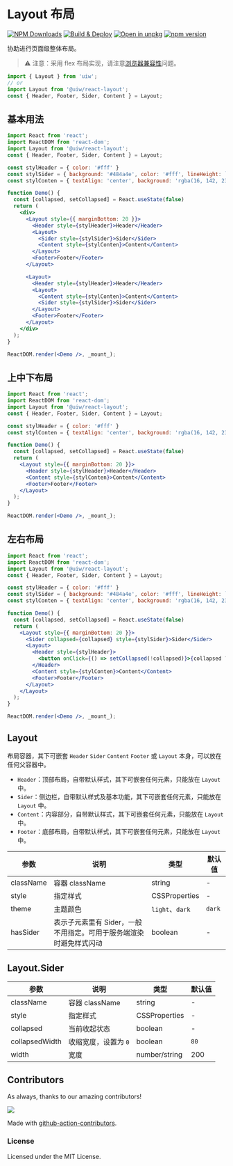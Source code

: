 Layout 布局
===

[![NPM Downloads](https://img.shields.io/npm/dm/@uiw/react-layout.svg?style=flat)](https://www.npmjs.com/package/@uiw/react-layout)
[![Build & Deploy](https://github.com/uiwjs/react-layout/actions/workflows/ci.yml/badge.svg)](https://github.com/uiwjs/react-layout/actions/workflows/ci.yml)
[![Open in unpkg](https://img.shields.io/badge/Open%20in-unpkg-blue)](https://uiwjs.github.io/npm-unpkg/#/pkg/@uiw/react-layout/file/README.md)
[![npm version](https://img.shields.io/npm/v/@uiw/react-layout.svg)](https://www.npmjs.com/package/@uiw/react-layout)

协助进行页面级整体布局。

> ⚠️ 注意：采用 flex 布局实现，请注意[浏览器兼容性](http://caniuse.com/#search=flex)问题。
<!--rehype:style=border-left: 8px solid #ffe564;background-color: #ffe56440;padding: 12px 16px;-->

<!--rehype-->
```jsx
import { Layout } from 'uiw';
// or
import Layout from '@uiw/react-layout';
const { Header, Footer, Sider, Content } = Layout;
```

## 基本用法

<!--rehype:bgWhite=true&codeSandbox=true&codePen=true&noScroll=true-->
```jsx
import React from 'react';
import ReactDOM from 'react-dom';
import Layout from '@uiw/react-layout';
const { Header, Footer, Sider, Content } = Layout;

const stylHeader = { color: '#fff' }
const stylSider = { background: '#484a4e', color: '#fff', lineHeight: `120px`, textAlign: 'center' }
const stylConten = { textAlign: 'center', background: 'rgba(16, 142, 233, 1)', minHeight: 120, lineHeight: '120px', color: '#fff' }

function Demo() {
  const [collapsed, setCollapsed] = React.useState(false)
  return (
    <div>
      <Layout style={{ marginBottom: 20 }}>
        <Header style={stylHeader}>Header</Header>
        <Layout>
          <Sider style={stylSider}>Sider</Sider>
          <Content style={stylConten}>Content</Content>
        </Layout>
        <Footer>Footer</Footer>
      </Layout>

      <Layout>
        <Header style={stylHeader}>Header</Header>
        <Layout>
          <Content style={stylConten}>Content</Content>
          <Sider style={stylSider}>Sider</Sider>
        </Layout>
        <Footer>Footer</Footer>
      </Layout>
    </div>
  );
}

ReactDOM.render(<Demo />, _mount_);
```

## 上中下布局

<!--rehype:bgWhite=true&codeSandbox=true&codePen=true&noScroll=true-->
```jsx
import React from 'react';
import ReactDOM from 'react-dom';
import Layout from '@uiw/react-layout';
const { Header, Footer, Sider, Content } = Layout;

const stylHeader = { color: '#fff' }
const stylConten = { textAlign: 'center', background: 'rgba(16, 142, 233, 1)', minHeight: 120, lineHeight: '120px', color: '#fff' }

function Demo() {
  const [collapsed, setCollapsed] = React.useState(false)
  return (
    <Layout style={{ marginBottom: 20 }}>
      <Header style={stylHeader}>Header</Header>
      <Content style={stylConten}>Content</Content>
      <Footer>Footer</Footer>
    </Layout>
  );
}

ReactDOM.render(<Demo />, _mount_);
```

## 左右布局

<!--rehype:bgWhite=true&codeSandbox=true&codePen=true&noScroll=true-->
```jsx
import React from 'react';
import ReactDOM from 'react-dom';
import Layout from '@uiw/react-layout';
const { Header, Footer, Sider, Content } = Layout;

const stylHeader = { color: '#fff' }
const stylSider = { background: '#484a4e', color: '#fff', lineHeight: `120px`, textAlign: 'center' }
const stylConten = { textAlign: 'center', background: 'rgba(16, 142, 233, 1)', minHeight: 120, lineHeight: '120px', color: '#fff' }

function Demo() {
  const [collapsed, setCollapsed] = React.useState(false)
  return (
    <Layout style={{ marginBottom: 20 }}>
      <Sider collapsed={collapsed} style={stylSider}>Sider</Sider>
      <Layout>
        <Header style={stylHeader}>
          <button onClick={() => setCollapsed(!collapsed)}>{collapsed ? '>>' : '<<'}</button>
        </Header>
        <Content style={stylConten}>Content</Content>
        <Footer>Footer</Footer>
      </Layout>
    </Layout>
  );
}

ReactDOM.render(<Demo />, _mount_);
```



## Layout

布局容器，其下可嵌套 `Header` `Sider` `Content` `Footer` 或 `Layout` 本身，可以放在任何父容器中。

* `Header`：顶部布局，自带默认样式，其下可嵌套任何元素，只能放在 `Layout` 中。
* `Sider`：侧边栏，自带默认样式及基本功能，其下可嵌套任何元素，只能放在 `Layout` 中。
* `Content`：内容部分，自带默认样式，其下可嵌套任何元素，只能放在 `Layout` 中。
* `Footer`：底部布局，自带默认样式，其下可嵌套任何元素，只能放在 `Layout` 中。

| 参数 | 说明 | 类型 | 默认值 |
|--------- |-------- |--------- |-------- |
| className | 容器 className | string | - |
| style | 指定样式 | CSSProperties | - |
| theme | 主题颜色 | `light`、`dark` | `dark` |
| hasSider | 表示子元素里有 Sider，一般不用指定。可用于服务端渲染时避免样式闪动 | boolean | - |

## Layout.Sider

| 参数 | 说明 | 类型 | 默认值 |
|--------- |-------- |--------- |-------- |
| className | 容器 className | string | - |
| style | 指定样式 | CSSProperties | - |
| collapsed | 当前收起状态 | boolean | - |
| collapsedWidth | 收缩宽度，设置为 `0` | boolean | `80` |
| width | 宽度 | number/string | 200 |

## Contributors

As always, thanks to our amazing contributors!

<a href="https://github.com/jaywcjlove/github-action-contributors/graphs/contributors">
  <img src="https://jaywcjlove.github.io/github-action-contributors/CONTRIBUTORS.svg" />
</a>

Made with [github-action-contributors](https://github.com/jaywcjlove/github-action-contributors).

### License

Licensed under the MIT License.

